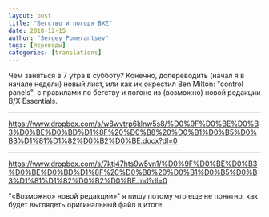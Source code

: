 ```yaml
---
layout: post
title: "Бегство и погодя BXE"
date: 2018-12-15
author: "Sergey Pomerantsev"
tags: [переводы]
categories: [translations]
---
```


Чем заняться в 7 утра в субботу? Конечно, допереводить (начал я в начале недели) новый лист, или как их окрестил Ben Milton: "control panels", с правилами по бегству и погоне из (возможно) новой  редакции B/X Essentials.

----------
<https://www.dropbox.com/s/w8wvtrp6klnw5s8/%D0%9F%D0%BE%D0%B3%D0%BE%D0%BD%D1%8F%20%D0%B8%20%D0%B1%D0%B5%D0%B3%D1%81%D1%82%D0%B2%D0%BE.docx?dl=0>

----------
<https://www.dropbox.com/s/7ktj47hts9w5vn1/%D0%9F%D0%BE%D0%B3%D0%BE%D0%BD%D1%8F%20%D0%B8%20%D0%B1%D0%B5%D0%B3%D1%81%D1%82%D0%B2%D0%BE.md?dl=0>

"«Возможно» новой редакции»" я пишу потому что еще не понятно, как будет выглядеть оригинальный файл в итоге.
